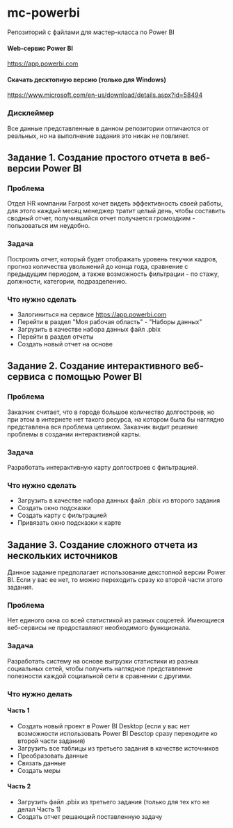 # mc-powerbi
Репозиторий с файлами для мастер-класса по Power BI
#### Web-сервис Power BI
https://app.powerbi.com
#### Скачать десктопную версию (только для Windows)
https://www.microsoft.com/en-us/download/details.aspx?id=58494

### Дисклеймер
Все данные представленные в данном репозитории отличаются от реальных, но на выполнение задания это никак не повлияет.

## Задание 1. Создание простого отчета в веб-версии Power BI
### Проблема
Отдел HR компании Farpost хочет видеть эффективность своей работы, для этого каждый месяц менеджер тратит целый день, чтобы составить сводный отчет, получившийся отчет получается громоздким - пользоваться им неудобно.
### Задача
Построить отчет, который будет отображать уровень текучки кадров, прогноз количества увольнений до конца года, сравнение с предыдущим периодом, а также возможность фильтрации - по стажу, должности, категории, подразделению.
### Что нужно сделать
* Залогиниться на сервисе https://app.powerbi.com
* Перейти в раздел "Моя рабочая область" - "Наборы данных"
* Загрузить в качестве набора данных файл .pbix
* Перейти в раздел отчеты
* Создать новый отчет на основе 


## Задание 2. Создание интерактивного веб-сервиса с помощью Power BI
### Проблема
Заказчик считает, что в городе большое количество долгостроев, но при этом в интернете нет такого ресурса, на котором была бы наглядно представлена вся проблема целиком. Заказчик видит решение проблемы в создании интерактивной карты.
### Задача
Разработать интерактивную карту долгостроев с фильтрацией.
### Что нужно сделать
* Загрузить в качестве набора данных файл .pbix из второго задания
* Создать окно подсказки
* Создать карту с фильтрацией
* Привязать окно подсказки к карте

## Задание 3. Создание сложного отчета из нескольких источников
Данное задание предполагает использование декстопной версии Power BI. Если у вас ее нет, то можно переходить сразу ко второй части этого задания.
### Проблема
Нет единого окна со всей статистикой из разных соцсетей. Имеющиеся веб-сервисы не предоставляют необходимого функционала.
### Задача
Разработать систему на основе выгрузки статистики из разных социальных сетей, чтобы получить наглядное представление полезности каждой социальной сети в сравнении с другими.
### Что нужно делать
#### Часть 1
* Создать новый проект в Power BI Desktop (если у вас нет возможности использовать Power BI Desctop сразу переходите ко второй части задания)
* Загрузить все таблицы из третьего задания в качестве источников
* Преобразовать данные
* Связать данные
* Создать меры
#### Часть 2
* Загрузить файл .pbix из третьего задания (только для тех кто не делал Часть 1)
* Создать отчет решающий поставленную задачу
